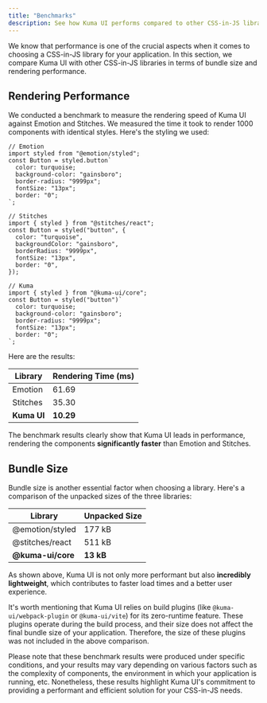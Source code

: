 ```yaml
---
title: "Benchmarks"
description: See how Kuma UI performs compared to other CSS-in-JS libraries.
---
```


We know that performance is one of the crucial aspects when it comes to choosing a CSS-in-JS library for your application. In this section, we compare Kuma UI with other CSS-in-JS libraries in terms of bundle size and rendering performance.

## Rendering Performance

We conducted a benchmark to measure the rendering speed of Kuma UI against Emotion and Stitches. We measured the time it took to render 1000 components with identical styles. Here's the styling we used:

```tsx
// Emotion
import styled from "@emotion/styled";
const Button = styled.button`
  color: turquoise;
  background-color: "gainsboro";
  border-radius: "9999px";
  fontSize: "13px";
  border: "0";
`;

// Stitches
import { styled } from "@stitches/react";
const Button = styled("button", {
  color: "turquoise",
  backgroundColor: "gainsboro",
  borderRadius: "9999px",
  fontSize: "13px",
  border: "0",
});

// Kuma
import { styled } from "@kuma-ui/core";
const Button = styled("button")`
  color: turquoise;
  background-color: "gainsboro";
  border-radius: "9999px";
  fontSize: "13px";
  border: "0";
`;
```

Here are the results:

| Library | Rendering Time (ms)|
|-------|--------------|
| Emotion | 61.69 |
| Stitches | 35.30 |
| **Kuma UI** | **10.29** |


The benchmark results clearly show that Kuma UI leads in performance, rendering the components **significantly faster** than Emotion and Stitches.

## Bundle Size

Bundle size is another essential factor when choosing a library. Here's a comparison of the unpacked sizes of the three libraries:

| Library | Unpacked Size|
|-------|--------------|
| @emotion/styled | 177 kB |
| @stitches/react | 511 kB |
| **@kuma-ui/core** | **13 kB** |

As shown above, Kuma UI is not only more performant but also **incredibly lightweight**, which contributes to faster load times and a better user experience.

It's worth mentioning that Kuma UI relies on build plugins (like `@kuma-ui/webpack-plugin` or `@kuma-ui/vite`) for its zero-runtime feature. These plugins operate during the build process, and their size does not affect the final bundle size of your application. Therefore, the size of these plugins was not included in the above comparison.

Please note that these benchmark results were produced under specific conditions, and your results may vary depending on various factors such as the complexity of components, the environment in which your application is running, etc. Nonetheless, these results highlight Kuma UI's commitment to providing a performant and efficient solution for your CSS-in-JS needs.